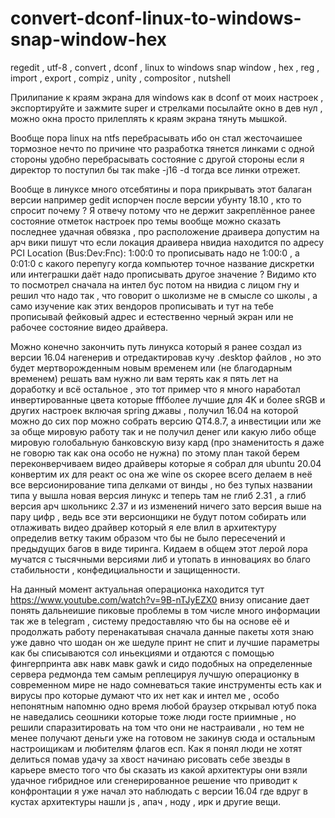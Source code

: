# convert-dconf-linux-to-windows-snap-window-hex
regedit , utf-8 , convert , dconf , linux to windows snap window , hex , reg , import , export , compiz , unity , compositor , nutshell

Прилипание к краям экрана для windows как в dconf от моих настроек , экспортируйте и зажмите super и стрелками посылайте окно в дев нул , можно окна просто прилеплять к краям экрана тянуть мышкой.

Вообще пора linux на ntfs перебрасывать ибо он стал жесточаишее тормозное нечто по причине что разработка тянется линками с одной стороны удобно перебрасывать состояние с другой стороны если я директор то поступил бы так make -j16 -d тогда все линки отрежет.

Вообще в линуксе много отсебятины и пора прикрывать этот балаган версии например gedit испорчен после версии убунту 18.10 , кто то спросит почему ? Я отвечу потому что не держит закреплённое ранее состояние отметок настроек про темы вообще можно сказать последнее удачная обвязка , про расположение драивера допустим на арч вики пишут что если локация драивера нвидиа находится по адресу PCI Location (Bus:Dev:Fnc): 1:00:0 то прописывать надо не 1:00:0 , а 0:01:0 с какого перепугу когда компьютер точное название дискретки или интеграшки даёт надо прописывать другое значение ? Видимо кто то посмотрел сначала на интел бус потом на нвидиа с лицом гну и решил что надо так , что говорит о школизме не в смысле со школы , а само изучение как этих вендоров прописывать и тут на тебе прописывай фейковый адрес и естественно черный экран или не рабочее состояние видео драйвера.

Можно конечно закончить путь линукса который я ранее создал из версии 16.04 нагенерив и отредактировав кучу .desktop файлов , но это будет мертворожденным новым временем или (не благодарным временем) решать вам нужно ли вам терять как я пять лет на доработку и всё остальное , это тот пример что я много наработал инвертированные цвета которые fffболее лучшие для 4K и более sRGB и других настроек включая spring джавы , получил 16.04 на которой можно до сих пор можно собрать версию QT4.8.7, а инвестиции или же за обще мировую работу так и не получил денег или какую либо обще мировую голобальную банковскую визу кард (про знаменитость я даже не говорю так как она особо не нужна) по этому план такой берем переконверчиваем видео драйверы которые я собрал для ubuntu 20.04 конвертим их для реакт ос она же wine os скорее всего делаем в неё все версионирование типа делками от винды , но без тупых названии типа у вышла новая версия линукс и теперь там не глиб 2.31 , а глиб версия арч школьникс 2.37 и из изменений ничего зато версия выше на пару цифр , ведь все эти версионщики не будут потом собирать или отлаживать видео драйвер который я еле влил в архитектуру определив ветку таким образом что бы не было пересечений и предыдущих багов в виде тиринга. Кидаем в общем этот лерой лора мучатся с тысячными версиями либ и утопать в инновациях во благо стабильности , конфедициальности и защищенности.

На данный момент актуальная операционка находится тут https://www.youtube.com/watch?v=9B-nTJyEZX0 внизу описание дает понять дальнеишие пиковые проблемы в том числе много информации так же в telegram , систему предоставляю что бы на основе её и продолжать работу перенакатывая сначала данные пакеты хотя знаю уже давно что шодан он же шедуле принт не спит и лучшие параметры как бы списываются сол иньекциями и отдаются с помощью фингерпринта авк навк мавк gawk и сидо подобных на определенные сервера редмонда тем самым реплецируя лучшую операционку в современном мире не надо сомневаться такие инструменты есть как и вирусы про которые думают что их нет как и интел ме , особо непонятным напомню одно время любой браузер открывал ютуб пока не наведались сеошники которые тоже люди госте приимные , но решили спаразитировать на том что они не настраивали , но тем не менее получают деньги уже на готовом не закинув сюда и остальным настроищикам и любителям флагов есп. Как я понял люди не хотят делиться помав удачу за хвост начинаю рисовать себе звезды в карьере вместо того что бы сказать из какой архитектуры они взяли удачное гибридное или сгенерированное решение что приводит к конфронтации я уже начал это наблюдать с версии 16.04 где вдруг в кустах архитектуры нашли js , апач , ноду , ирк и другие вещи.
